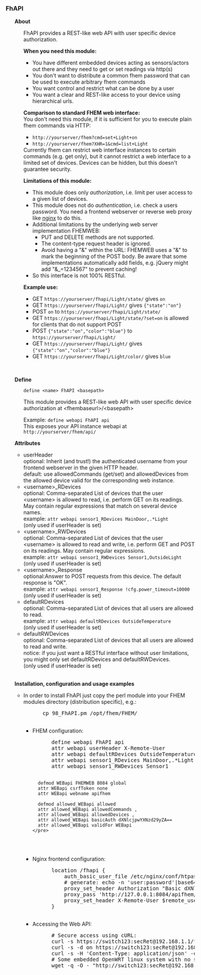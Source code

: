 
<a name="FhAPI"></a>
<h3>FhAPI</h3> 
<ul>
  <a name="FhAPIabout"></a>
  <b>About</b>
  <ul>
    <p>
    FhAPI provides a REST-like web API with user specific device authorization.
    </p>
    <p>
      <b>When you need this module:</b><br>
        <ul>
          <li>You have different embedded devices acting as sensors/actors out there and they
          need to get or set readings via http(s)</li>
          <li>You don't want to distribute a common fhem password that can be used to execute
          arbitrary fhem commands</li>
          <li>You want control and restrict what can be done by a user</li>
          <li>You want a clear and REST-like access to your device using hierarchical urls.</li>
        </ul>
    <p>
      <b>Comparison to standard FHEM web interface:</b><br>
      You don't need this module, if it is sufficient for you to execute
      plain fhem commands via HTTP:
      <ul>
        <li><code>http://yourserver/fhem?cmd=set+Light+on</code></li>
        <li><code>http://yourserver/fhem?XHR=1&cmd=list+Light</code></li>
      </ul>
      Currently fhem can restrict web interface instances to certain commands (e.g. get only),
      but it cannot restrict a web interface to a limited set of devices.
      Devices can be hidden, but this doesn't guarantee security.
    </p>
    <p>
      <b>Limitations of this module:</b><br>
        <ul>
          <li>This module does only <i>authorization</i>, i.e. limit per user access to
          a given list of devices.</li>
          <li>This module does not do <i>authentication</i>, i.e. check a users password.
              You need a frontend webserver or reverse web proxy like <a href="https://nginx.org/">nginx</a> to do this.</li>
          <li>Additional limitations by the underlying web server implementation FHEMWEB:
           <ul>
            <li>PUT and DELETE methods are not supported.</li>
            <li>The content-type request header is ignored.</li>
            <li>Avoid having a "&amp;" within the URL: FHEMWEB uses a "&amp;" to mark the beginning of the POST body.
             Be aware that some implementations automatically add fields, e.g. jQuery might add "&amp;_=1234567" to prevent
             caching!</li>
           </ul>
          </li>
         <li>So this interface is not 100% RESTful.</li>
        </ul>
    </p>
    <p>
      <b>Example use:</b><br>
      <ul>
       <li>GET <code>https://yourserver/fhapi/Light/state/</code> gives <code>on</code></li>
       <li>GET <code>https://yourserver/fhapi/Light/</code> gives <code>{"state":"on"}</code></li>
       <li>POST <code>on</code> to <code>https://yourserver/fhapi/Light/state/</code></li>
       <li>GET <code>https://yourserver/fhapi/Light/state/?set=on</code> is allowed for clients that do not support POST</li>
       <li>POST <code>{"state":"on","color":"blue"}</code> to <code>https://yourserver/fhapi/Light/</code></li>
       <li>GET <code>https://yourserver/fhapi/Light/</code> gives <code>{"state":"on","color":"blue"}</code></li>
       <li>GET <code>https://yourserver/fhapi/Light/color/</code> gives <code>blue</code></li>
      </ul>
    </p>
  </ul>
  <br>

  <a name="FhAPIdefine"></a>
  <b>Define</b>
  <ul>
    <code>define &lt;name&gt; FhAPI &lt;basepath&gt;</code><br>
    <p>
      This module provides a REST-like web API with user specific device authorization at
      &lt;fhembaseurl&gt;/&lt;basepath&gt;
    </p>
    <p>
      Example:
      <code>define webapi FhAPI api</code><br>
      This exposes your API instance webapi at <code>http://yourserver/fhem/api/</code>
    </p>
  </ul>

  <a name="FhAPIattr"></a>
  <b>Attributes</b>
  <ul>
    <li>userHeader<br>
      optional: Inherit (and trust!) the authenticated username from your frontend webserver in the given HTTP header.<br>
      default: use allowedCommands (get/set) and allowedDevices from the allowed device valid for the corresponding web instance.
    </li> 
    <li>&lt;username&gt;_RDevices<br>
      optional: Comma-separated List of devices that the user &lt;username&gt; is allowed to read,
      i.e. perform GET on its readings. May contain regular expressions that match on several device names.<br>
      example: <code>attr webapi sensor1_RDevices MainDoor,.*Light</code><br>
      (only used if userHeader is set)
    </li>
    <li>&lt;username&gt;_RWDevices<br>
      optional: Comma-separated List of devices that the user &lt;username&gt; is allowed to read and write,
      i.e. perform GET and POST on its readings. May contain regular expressions.<br>
      example: <code>attr webapi sensor1_RWDevices Sensor1,OutsideLight</code><br>
      (only used if userHeader is set)
    </li>
    <li>&lt;username&gt;_Response<br>
      optional:Answer to POST requests from this device. The default response is "OK".<br>
      example: <code>attr webapi sensor1_Response !cfg.power_timeout=10000</code><br>
      (only used if userHeader is set)
    </li>
    <li>defaultRDevices<br>
      optional: Comma-separated List of devices that all users are allowed to read.<br>
      example: <code>attr webapi defaultRDevices OutsideTemperature</code><br>
      (only used if userHeader is set)
    </li>
    <li>defaultRWDevices<br>
      optional: Comma-separated List of devices that all users are allowed to read and write.<br>
      notice: if you just want a RESTful interface without user limitations, you might only set
      defaultRDevices and defaultRWDevices.<br>
      (only used if userHeader is set)
    </li>
  </ul>
  <br>

  <a name="FhAPIexamples"></a>
  <b>Installation, configuration and usage examples</b> 
  <ul>
   <li>In order to install FhAPI just copy the perl module into your FHEM modules directory (distribution specific), e.g.:
    <pre>
      cp 98_FhAPI.pm /opt/fhem/FHEM/
    </pre>
   </li>
  <ul>
   <li>FHEM configuration:
    <pre>
      define webapi FhAPI api
      attr webapi userHeader X-Remote-User
      attr webapi defaultRDevices OutsideTemperature
      attr webapi sensor1_RDevices MainDoor,.*Light
      attr webapi sensor1_RWDevices Sensor1

      defmod WEBapi FHEMWEB 8084 global
      attr WEBapi csrfToken none
      attr WEBapi webname apifhem

      defmod allowed_WEBapi allowed
      attr allowed_WEBapi allowedCommands ,
      attr allowed_WEBapi allowedDevices ,
      attr allowed_WEBapi basicAuth dXNlcjpwYXNzd29yZA==
      attr allowed_WEBapi validFor WEBapi
    </pre>
   </li>
   <li>Nginx frontend configuration:
    <pre>
      location /fhapi {
          auth_basic_user_file /etc/nginx/conf/htpasswd_fhapi;
          # generate: echo -n 'user:password'|base64 
          proxy_set_header Authorization "Basic dXNlcjpwYXNzd29yZA==";
          proxy_pass 'http://127.0.0.1:8084/apifhem/api';
          proxy_set_header X-Remote-User $remote_user;
      }
    </pre>
   </li>
   <li>Accessing the Web API:
    <pre>
      # Secure access using cURL:
      curl -s https://switch123:secRet@192.168.1.1/fhapi/SomeLight/
      curl -s -d on https://switch123:secRet@192.168.1.1/fhapi/SomeLight/state
      curl -s -H 'Content-Type: application/json' -d '{"state":"off","powersave":"on"}' https://switch123:secRet@192.168.1.1/fhapi/SomeLight/state
      # Some embedded OpenWRT linux system with no space for a full-blown curl:
      wget -q -O - "http://switch123:secRet@192.168.1.1/fhapi/SomeLight/state?set=on"
    </pre>
   </li>
  </ul>
</ul>

